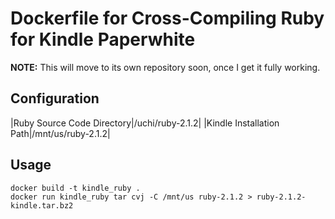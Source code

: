
Dockerfile for Cross-Compiling Ruby for Kindle Paperwhite
=========================================================

__NOTE:__ This will move to its own repository soon, once I get it fully working.


Configuration
-------------

|Ruby Source Code Directory|/uchi/ruby-2.1.2|
|Kindle Installation Path|/mnt/us/ruby-2.1.2|


Usage
-----

    docker build -t kindle_ruby .
    docker run kindle_ruby tar cvj -C /mnt/us ruby-2.1.2 > ruby-2.1.2-kindle.tar.bz2

